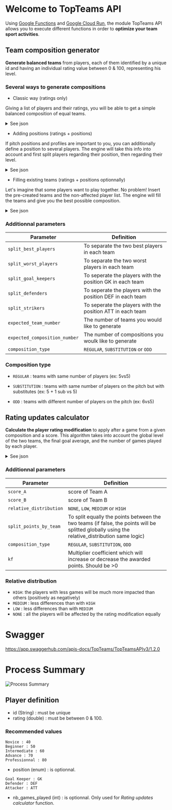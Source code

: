 
# Welcome to TopTeams API
Using [Google Functions](https://cloud.google.com/functions) and [Google Cloud Run](https://cloud.google.com/run), the module TopTeams API allows you to execute different functions in order to **optimize your team sport activities**.

## Team composition generator
**Generate balanced teams** from players, each of them identified by a unique id and having an individual rating value between 0 & 100, representing his level. 

### Several ways to generate compositions

- Classic way (ratings only)

Giving a list of players and their ratings, you will be able to get a simple balanced composition 
of equal teams.
<details>
  <summary>See json</summary>
   <p>
   
```
{
    "availablePlayers":[
   {
      "id":"David",
      "rating":54
   },
   {
      "id":"Bilal",
      "rating":77
   },
   {
      ...
   }
  ]
}
```

</p>
</details>

- Adding positions (ratings + positions)

If pitch positions and profiles are important to you, you can additionally define a position to several players. 
The engine will take this info into account and first split players regarding their position, then regarding their level.

<details>
  <summary>See json</summary>
   <p>
   
```
{
    "availablePlayers":[
   {
      "id":"Joachim",
      "rating":44.5,
      "position": DEF
   },
   {
      "id":"Rafik",
      "rating":74,
      "position": ATT
   },
   {
      ...
   }
  ]
}
```

   </p>
   </details>
   
- Filling existing teams (ratings + positions optionnally)

Let's imagine that some players want to play together. No problem! Insert the pre-created teams and 
the non-affected player list. The engine will fill the teams and give you the best possible composition.

<details>
  <summary>See json</summary>
   <p>

```
{
   "team_A":{
      "players":[
         {
            "id":"Benjamin",
            "rating":54,
            "position":"GK"
         },
         {
            "id":"Mario",
            "rating":77
         }
      ]
   },
   "team_B":{
      "players":[]
   },
   "availablePlayers":[
      {
         "id":"Redwan",
         "rating":59,
         "position":"GK"
      },
      {
         "id":"Oscar",
         "rating":81
      },
      {
         ...
      }
   ]
}
```

   </p>
   </details>
   
### Additionnal parameters
| Parameter  | Definition |
| ------------- | ------------- |
| `split_best_players`  | To separate the two best players in each team |
| `split_worst_players`  | To separate the two worst players in each team  |
| `split_goal_keepers`  | To seperate the players with the position GK in each team  |
| `split_defenders`  | To seperate the players with the position DEF in each team  |
| `split_strikers`  | To seperate the players with the position ATT in each team  |
| `expected_team_number`  | The number of teams you would like to generate  |
| `expected_composition_number`  | The number of compositions you woulk like to generate |
| `composition_type`  | `REGULAR`, `SUBSTITUTION` or `ODD` |

### Composition type

- `REGULAR` : teams with same number of players (ex: 5vs5)

- `SUBSTITUTION` : teams with same number of players on the pitch but with substitutes (ex: 5 + 1 sub vs 5)

- `ODD` : teams with different number of players on the pitch (ex: 6vs5)

## Rating updates calculator
**Calculate the player rating modification** to apply after a game from a given composition and a score.
This algorithm takes into account the global level of the two teams, the final goal average, and the number of games played by each player.

<details>
  <summary>See json</summary>
   <p>
   
```
{
   "team_A":{
      "players":[
         {
            "id":"Thomas",
            "rating":54,
            "nb_games_played":31
         },
         {
            "id":"Greg",
            "rating":77,
            "nb_games_played":80
         },
         {
            ...
         }
      ]
   },
   "team_B":{
      "players":[
         {
            "id":"Simon",
            "rating":84,
            "nb_games_played":102
         },
         {
            "id":"Walid",
            "rating":55,
            "nb_games_played":42
         },
         {
             ...
         }
      ]
   }
}
```

   </p>
   </details>
   
### Additionnal parameters
| Parameter  | Definition |
| ------------- | ------------- |
| `score_A`  | score of Team A |
| `score_B`  | score of Team B |
| `relative_distribution`  | `NONE`, `LOW`, `MEDIUM` or `HIGH` |
| `split_points_by_team`  | To split equally the points between the two teams (if false, the points will be splitted globally using the relative_distribution same logic)  |
| `composition_type`  | `REGULAR`, `SUBSTITUTION`, `ODD`  |
| `kf`  | Multiplier coefficient which will increase or decrease the awarded points. Should be >0|

### Relative distribution 

- `HIGH`: the players with less games will be much more impacted than others (positively as negatively)
- `MEDIUM` : less differences than with `HIGH`
- `LOW` : less differences than with `MEDIUM`
- `NONE` : all the players will be affected by the rating modification equally

# Swagger
https://app.swaggerhub.com/apis-docs/TopTeams/TopTeamsAPIv3/1.2.0

# Process Summary
![Process Summary](https://i.ibb.co/mhHFccT/process-summary.png)
## Player definition 
- id (String) : must be unique
- rating (double) : must be between 0 & 100. 

### Recommended values
```
Novice : 40
Beginner : 50
Intermediate : 60
Advance : 70
Professionnal : 80
```
- position (enum) : is optionnal.
```
Goal Keeper : GK
Defender : DEF
Attacker : ATT
```
- nb_games_played (int) : is optionnal. Only used for *Rating updates calculator* function.

